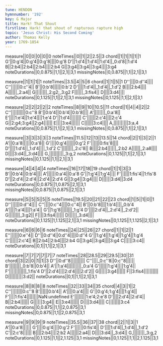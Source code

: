 ```yaml
---
tune: HENDON
hymnnumber: '192'
key: G Major
title: Hark! That Shout
firstline: Hark! that shout of rapturous rapture high
topic: 'Jesus Christ: His Second Coming'
author: Thomas Kelly
year: 1769-1854
---
```

measure||0||0||0||0||0
noteTimes||0||1||2||2.5||3
chord||1||1||1||1||1
G'||0:g'4||0:g'4||0:g'8||||0:g'8
D'||1:d'4||1:d'4||1:d'4||_0:d'8||1:d'4
B||2:b4||2:b4||2:b4||||2:b4
G||3:g4||3:g4||3:g4||||3:g4
noteDurations||0,0.875||1,1||2,1||3,1
missingNotes||0,0.875||1,1||2,1||3,1

measure||1||1||1||1
noteTimes||3.5||4||5||6
chord||1||1||5||1
D''||||0:d''4||||
C''||||||0:c''4||
B'||0:b'8||||||0:b'2
D'||||1:d'4||_1:d'4||_1:d'2
B||||2:b4||||
A||||||_2:a4||
G||||||||_2:g2;_3:g2
F||||||_3:fis4||
D||||3:d4||||
noteDurations||0,1.125||1,1||2,1||3,1
missingNotes||0,1.125||1,1||2,1||3,1

measure||2||2||2||2||2
noteTimes||8||9||10||10.5||11
chord||1||4||4||2||2
C''||||||||||0:c''8
B'||0:b'4||0:b'4||0:b'8||||
A'||||||||_0:a'8||
E'||||1:e'4||1:e'4||||1:e'4
D'||1:d'4||||||||
C'||||||2:c'4||||2:c'4
G||2:g4;3:g4||2:g4||||||
E||||3:e4||||||
C||||||3:c4||||
A,||||||||||3:a,4
noteDurations||0,0.875||1,1||2,1||3,1
missingNotes||0,0.875||1,1||2,1||3,1

measure||3||3||3||3||3
noteTimes||11.5||12||13||13.5||14
chord||2||1||3||2||1
A'||0:a'8||||||0:a'8||
G'||||0:g'4||||||0:g'2
F'||||||0:fis'8||||
D'||||1:d'4||_1:d'4||||_1:d'2
C'||||||||_2:c'8||
B||||2:b4||||||_2:b2
A||||||_2:a8||||
D||||3:d4||_3:d4||||
G,||||||||||_3:g,2
noteDurations||0,1.125||1,1||2,1||3,1
missingNotes||0,1.125||1,1||2,1||3,1

measure||4||4||4||4
noteTimes||16||17||18||19
chord||1||1||3||3
B'||0:b'4||0:b'4||||
A'||||||0:a'4||0:a'8
G'||1:g'4||1:g'4||||
F'||||||1:fis'4||1:fis'8
D'||2:d'4||2:d'4||2:d'4||2:d'4
G||3:g4||3:g4||||
D||||||3:d4||3:d4
noteDurations||0,0.875||1,0.875||2,1||3,1
missingNotes||0,0.875||1,0.875||2,1||3,1

measure||5||5||5||5||5
noteTimes||19.5||20||21||22||23
chord||1||5||1||0||1
D''||||||0:d''4||||
C''||||0:c''4||||0:c''4||
B'||0:b'8||||1:b'4||||_0:b'4
A'||||1:a'4||||1:a'4||
G'||1:g'8||||||||_1:g'4
D'||||2:d'4||_2:d'4||_2:d'2||
G||||||||_3:g2||
F||||3:fis4||||||
D||||||_3:d4||||
noteDurations||0,1.125||1,1.125||2,1||3,1
missingNotes||0,1.125||1,1.125||2,1||3,1

measure||6||6||6||6
noteTimes||24||25||26||27
chord||1||1||2||1
E''||||||0:e''4||
D''||0:d''4||0:d''4||||0:d''4
G'||1:g'4||1:g'4||1:g'4||1:g'4
C'||||||2:c'4||
B||2:b4||2:b4||||2:b4
G||3:g4||3:g4||||3:g4
C||||||3:c4||
noteDurations||0,1||1,1||2,1||3,1

measure||7||7||7||7||7||7
noteTimes||28||28.5||29||29.5||30||31
chord||3||2||0||1||1||3
D''||0:d''8||||||||||
C''||||_0:c''8||0:c''8||||||
B'||||||||_0:b'8||0:b'4||
A'||1:a'4||||||||||_0:a'4
G'||||||1:g'4||||1:g'4||
F'||||||||||||_1:fis'4
D'||2:d'4||||2:d'4||||2:d'2||
G||||||3:g4||||||
F||3:fis4||||||||||
D||||||||||3:d2||
noteDurations||0,1||1,1||2,1||3,1

measure||8||8||8||8
noteTimes||32||33||34||35
chord||4||3||1||2
C''||||||||0:c''8
B'||||||0:b'4||
A'||||0:a'4||||
G'||0:g'4;1:g'4||||1:g'4||
F'||||1:fis'4||||||||NaN:undefined
E'||||||||1:e'4;2:e'8
D'||||2:d'4||2:d'4||
B||2:b4||||||
G||||||3:g4||
E||3:e4||||||
D||||3:d4||||
C||||||||3:c4
noteDurations||0,0.875||1,1||2,0.875||3,1
missingNotes||0,0.875||1,1||2,0.875||3,1

measure||9||9||9||9
noteTimes||35.5||36||37||38
chord||2||1||3||1
A'||0:a'8||||||
G'||||0:g'4||||0:g'2
F'||||||0:fis'4||
D'||||1:d'4||_1:d'4||_1:d'2
C'||2:c'8||||||
B||||2:b4||||2:b2
A||||||2:a4||
D||||3:d4||_3:d4||
G,||||||||_3:g,2
noteDurations||0,1.125||1,1||2,1.125||3,1
missingNotes||0,1.125||1,1||2,1.125||3,1

